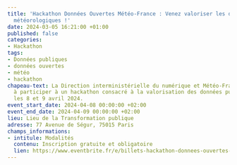 ```yaml
---
title: 'Hackathon Données Ouvertes Météo-France : Venez valoriser les données publiques
  météorologiques !'
date: 2024-03-05 16:21:00 +01:00
published: false
categories:
- Hackathon
tags:
- Données publiques
- données ouvertes
- météo
- hackathon
chapeau-text: La Direction interministérielle du numérique et Météo-France vous invitent
  à participer à un hackathon consacré à la valorisation des données publiques météorologiques
  les 8 et 9 avril 2024.
event_start_date: 2024-04-08 00:00:00 +02:00
event_end_date: 2024-04-09 00:00:00 +02:00
lieu: Lieu de la Transformation publique
adresse: 77 Avenue de Ségur, 75015 Paris
champs_informations:
- intitule: Modalités
  contenu: Inscription gratuite et obligatoire
  lien: https://www.eventbrite.fr/e/billets-hackathon-donnees-ouvertes-meteo-france-836005554117
---
```


